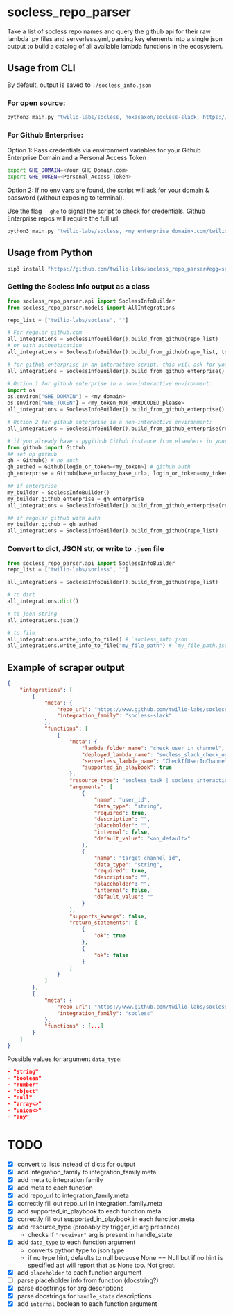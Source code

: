# socless_repo_parser
Take a list of socless repo names and query the github api for their raw lambda .py files and serverless.yml, parsing key elements into a single json output to build a catalog of all available lambda functions in the ecosystem.

## Usage from CLI

By default, output is saved to `./socless_info.json`

### For open source:
```sh
python3 main.py "twilio-labs/socless, noxasaxon/socless-slack, https://github.com/twilio-labs/socless-sumologic"
```

### For Github Enterprise:
Option 1:
Pass credentials via environment variables for your Github Enterprise Domain and a Personal Access Token
```sh
export GHE_DOMAIN=<Your_GHE_Domain.com>
export GHE_TOKEN=<Personal_Access_Token>
```
Option 2:
If no env vars are found, the script will ask for your domain & password (without exposing to terminal).

Use the flag `--ghe` to signal the script to check for credentials. Github Enterprise repos will require the full url:

```sh
python3 main.py "twilio-labs/socless, <my_enterprise_domain>.com/twilio-labs/socless-slack" --ghe=True
```

## Usage from Python
```sh
pip3 install "https://github.com/twilio-labs/socless_repo_parser#egg=socless_repo_parser"
```
### Getting the Socless Info output as a class
```python
from socless_repo_parser.api import SoclessInfoBuilder
from socless_repo_parser.models import AllIntegrations

repo_list = ["twilio-labs/socless", ""]

# For regular github.com
all_integrations = SoclessInfoBuilder().build_from_github(repo_list)
# or with authentication
all_integrations = SoclessInfoBuilder().build_from_github(repo_list, token=<my_token_NOT_HARDCODED>)

# for github enterprise in an interactive script, this will ask for your credentials:
all_integrations = SoclessInfoBuilder().build_from_github_enterprise()

# Option 1 for github enterprise in a non-interactive environment:
import os
os.environ["GHE_DOMAIN"] = <my_domain>
os.environ["GHE_TOKEN"] = <my_token_NOT_HARDCODED_please>
all_integrations = SoclessInfoBuilder().build_from_github_enterprise()

# Option 2 for github enterprise in a non-interactive environment:
all_integrations = SoclessInfoBuilder().build_from_github_enterprise(repo_list, token=<my_token_NOT_HARDCODED>, domain=<my_domain>)

# if you already have a pygithub Github instance from elsewhere in your app/script:
from github import Github
## set up github
gh = Github() # no auth
gh_authed = Github(login_or_token=<my_token>) # github auth
gh_enterprise = Github(base_url=<my_base_url>, login_or_token=<my_token>) # github enterprise / alternate url

## if enterprise
my_builder = SoclessInfoBuilder()
my_builder.github_enterprise = gh_enterprise
all_integrations = SoclessInfoBuilder().build_from_github_enterprise(repo_list)

## if regular github with auth
my_builder.github = gh_authed
all_integrations = SoclessInfoBuilder().build_from_github(repo_list)
```

### Convert to dict, JSON str, or write to `.json` file
```python
from socless_repo_parser.api import SoclessInfoBuilder
repo_list = ["twilio-labs/socless", ""]

all_integrations = SoclessInfoBuilder().build_from_github(repo_list)

# to dict
all_integrations.dict()

# to json string
all_integrations.json()

# to file
all_integrations.write_info_to_file() # `socless_info.json`
all_integrations.write_info_to_file("my_file_path") # `my_file_path.json`
```

## Example of scraper output
```json
{
    "integrations": [
        {
            "meta": {
                "repo_url": "https://www.github.com/twilio-labs/socless-slack",
                "integration_family": "socless-slack"
            },
            "functions": [
                {
                    "meta": {
                        "lambda_folder_name": "check_user_in_channel",
                        "deployed_lambda_name": "socless_slack_check_user_in_channel",
                        "serverless_lambda_name": "CheckIfUserInChannel",
                        "supported_in_playbook": true
                    },
                    "resource_type": "socless_task | socless_interaction",
                    "arguments": [
                        {
                            "name": "user_id",
                            "data_type": "string",
                            "required": true,
                            "description": "",
                            "placeholder": "",
                            "internal": false,
                            "default_value": "<no_default>"
                        },
                        {
                            "name": "target_channel_id",
                            "data_type": "string",
                            "required": true,
                            "description": "",
                            "placeholder": "",
                            "internal": false,
                            "default_value": ""
                        }
                    ],
                    "supports_kwargs": false,
                    "return_statements": [
                        {
                            "ok": true
                        },
                        {
                            "ok": false
                        }
                    ]
                }
            ]
        },
        {
            "meta": {
                "repo_url": "https://www.github.com/twilio-labs/socless",
                "integration_family": "socless"
            }, 
            "functions" : [...]
        }
    ]
}

```

Possible values for argument `data_type`:
```json
- "string"
- "boolean"
- "number"
- "object"
- "null"
- "array<>"
- "union<>"
- "any"
```


# TODO
- [X] convert to lists instead of dicts for output
- [X] add integration_family to integration_family.meta
- [X] add meta to integration family
- [X] add meta to each function
- [X] add repo_url to integration_family.meta
- [X] correctly fill out repo_url in integration_family.meta
- [X] add supported_in_playbook to each function.meta
- [X] correctly fill out supported_in_playbook in each function.meta
- [X] add resource_type (probably by trigger_id arg presence)
  - checks if `"receiver"` arg is present in handle_state
- [X] add `data_type` to each function argument
  - converts python type to json type
  - if no type hint, defaults to null because None == Null but if no hint is specified ast will report that as None too. Not great.
- [X] add `placeholder` to each function argument
- [ ] parse placeholder info from function (docstring?)
- [X] parse docstrings for arg descriptions
- [X] parse docstrings for `handle_state` descriptions
- [X] add `internal` boolean to each function argument 
